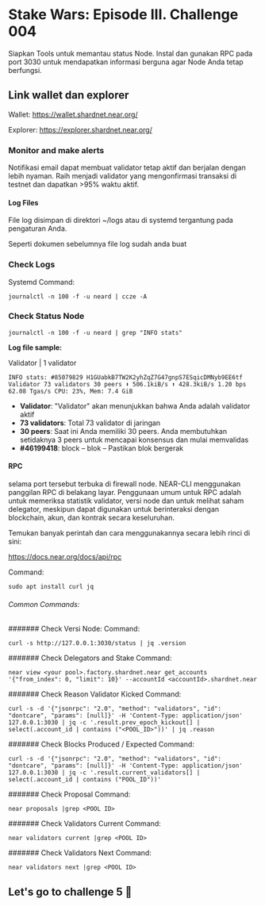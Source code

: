 # Stake Wars: Episode III. Challenge 004

Siapkan Tools untuk memantau status Node. Instal dan gunakan RPC pada port 3030 untuk mendapatkan informasi berguna agar Node Anda tetap berfungsi.

## Link wallet dan explorer

Wallet: https://wallet.shardnet.near.org/

Explorer: https://explorer.shardnet.near.org/ 


### Monitor and make alerts 

Notifikasi email dapat membuat validator tetap aktif dan berjalan dengan lebih nyaman. Raih menjadi validator yang mengonfirmasi transaksi di testnet dan dapatkan >95% waktu aktif.

#### Log Files
File log disimpan di direktori ~/logs atau di systemd tergantung pada pengaturan Anda.

Seperti dokumen sebelumnya file log sudah anda buat

### Check Logs
Systemd Command:
```
journalctl -n 100 -f -u neard | ccze -A
```
### Check Status Node
````
journalctl -n 100 -f -u neard | grep "INFO stats"
````
**Log file sample:**

Validator | 1 validator

```
INFO stats: #85079829 H1GUabkB7TW2K2yhZqZ7G47gnpS7ESqicDMNyb9EE6tf Validator 73 validators 30 peers ⬇ 506.1kiB/s ⬆ 428.3kiB/s 1.20 bps 62.08 Tgas/s CPU: 23%, Mem: 7.4 GiB
```

* **Validator**: "Validator" akan menunjukkan bahwa Anda adalah validator aktif
* **73 validators**: Total 73 validator di jaringan
* **30 peers**: Saat ini Anda memiliki 30 peers. Anda membutuhkan setidaknya 3 peers untuk mencapai konsensus dan mulai memvalidas
* **#46199418**: block – blok – Pastikan blok bergerak

#### RPC
selama port tersebut terbuka di firewall node. NEAR-CLI menggunakan panggilan RPC di belakang layar. Penggunaan umum untuk RPC adalah untuk memeriksa statistik validator, versi node dan untuk melihat saham delegator, meskipun dapat digunakan untuk berinteraksi dengan blockchain, akun, dan kontrak secara keseluruhan.

Temukan banyak perintah dan cara menggunakannya secara lebih rinci di sini:

https://docs.near.org/docs/api/rpc



Command:
```
sudo apt install curl jq
```
###### Common Commands:
####### Check Versi Node:
Command:
```
curl -s http://127.0.0.1:3030/status | jq .version
```
####### Check Delegators and Stake
Command:
```
near view <your pool>.factory.shardnet.near get_accounts '{"from_index": 0, "limit": 10}' --accountId <accountId>.shardnet.near
```
####### Check Reason Validator Kicked
Command:
```
curl -s -d '{"jsonrpc": "2.0", "method": "validators", "id": "dontcare", "params": [null]}' -H 'Content-Type: application/json' 127.0.0.1:3030 | jq -c '.result.prev_epoch_kickout[] | select(.account_id | contains ("<POOL_ID>"))' | jq .reason
```
####### Check Blocks Produced / Expected
Command:
```
curl -s -d '{"jsonrpc": "2.0", "method": "validators", "id": "dontcare", "params": [null]}' -H 'Content-Type: application/json' 127.0.0.1:3030 | jq -c '.result.current_validators[] | select(.account_id | contains ("POOL_ID"))'
```
####### Check Proposal
Command:
````
near proposals |grep <POOL ID>
````
####### Check Validators Current
Command:
````
near validators current |grep <POOL ID>
````
####### Check Validators Next
Command:
````
near validators next |grep <POOL ID>
````

## Let's go to challenge 5 🚀
